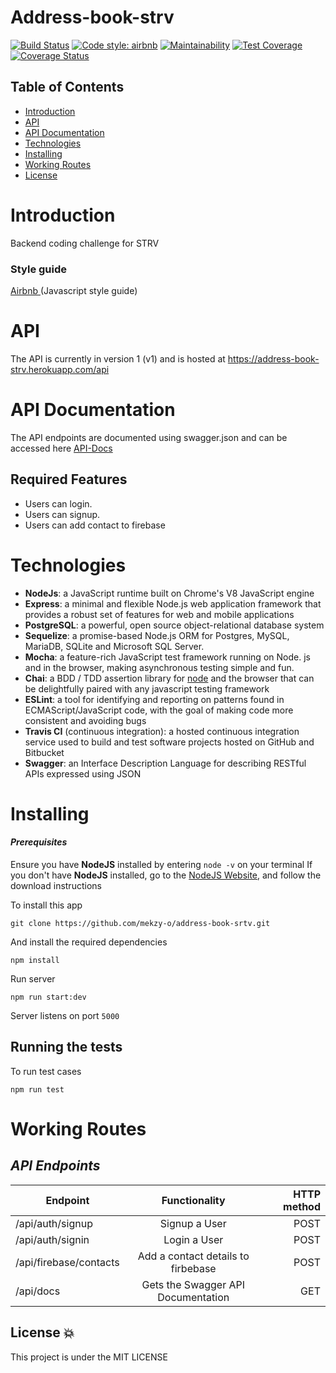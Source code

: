 # Address-book-strv

[![Build Status](https://www.travis-ci.com/mekzy-o/address-book-srtv.svg?branch=develop)](https://www.travis-ci.com/mekzy-o/address-book-srtv)
[![Code style: airbnb](https://img.shields.io/badge/code%20style-airbnb-blue.svg?style=flat-square)](https://github.com/airbnb/javascript)
[![Maintainability](https://api.codeclimate.com/v1/badges/b4a7edb137a48a807cd9/maintainability)](https://codeclimate.com/github/mekzy-o/address-book-srtv/maintainability)
[![Test Coverage](https://api.codeclimate.com/v1/badges/b4a7edb137a48a807cd9/test_coverage)](https://codeclimate.com/github/mekzy-o/address-book-srtv/test_coverage)
[![Coverage Status](https://coveralls.io/repos/github/mekzy-o/address-book-srtv/badge.svg?branch=develop)](https://coveralls.io/github/mekzy-o/address-book-srtv?branch=develop)

## Table of Contents

- [Introduction](#introduction)
- [API](#api)
- [API Documentation](#api-documentation)
- [Technologies](#technologies)
- [Installing](#installing)
- [Working Routes](#working-routes)
- [License](#license)

# Introduction

Backend coding challenge for STRV

### **Style guide**

[Airbnb ](https://github.com/airbnb/javascript)(Javascript style guide)

# API

The API is currently in version 1 (v1) and is hosted at https://address-book-strv.herokuapp.com/api

# API Documentation

The API endpoints are documented using swagger.json and can be accessed here [API-Docs](https://address-book-strv.herokuapp.com/api/docs)


## Required Features

- Users can login.
- Users can signup.
- Users can add contact to firebase

# Technologies

- **NodeJs**: a JavaScript runtime built on Chrome's V8 JavaScript engine
- **Express**: a minimal and flexible Node.js web application framework that provides a robust set of features for web and mobile applications
- **PostgreSQL**:  a powerful, open source object-relational database system
- **Sequelize**: a promise-based Node.js ORM for Postgres, MySQL, MariaDB, SQLite and Microsoft SQL Server.
- **Mocha**: a feature-rich JavaScript test framework running on Node. js and in the browser, making asynchronous testing simple and fun.
- **Chai**:  a BDD / TDD assertion library for [node](http://nodejs.org) and the browser that can be delightfully paired with any javascript    testing framework
- **ESLint**: a tool for identifying and reporting on patterns found in ECMAScript/JavaScript code, with the goal of making code more consistent and avoiding bugs
- **Travis CI** (continuous integration): a hosted continuous integration service used to build and test software projects hosted on GitHub and Bitbucket
- **Swagger**: an Interface Description Language for describing RESTful APIs expressed using JSON

# Installing

#### _Prerequisites_

Ensure you have **NodeJS** installed by entering `node -v` on your terminal
If you don't have **NodeJS** installed, go to the [NodeJS Website](http://nodejs.org), and follow the download instructions

To install this app

`git clone https://github.com/mekzy-o/address-book-srtv.git`

And install the required dependencies

`npm install`

Run server

`npm run start:dev`

Server listens on port `5000`

## Running the tests

To run test cases

`npm run test`

# Working Routes

## _API Endpoints_

| Endpoint                                                 |                       Functionality                        | HTTP method |
| -------------------------------------------------------- | :--------------------------------------------------------: | ----------: |
| /api/auth/signup                                         |                    Signup a User                  |         POST|
| /api/auth/signin                            |                 Login a User                 |        POST|
| /api/firebase/contacts    |  Add a contact details to firbebase   |         POST |
| /api/docs   |  Gets the Swagger API Documentation  |         GET |

## License :boom:

This project is under the MIT LICENSE

